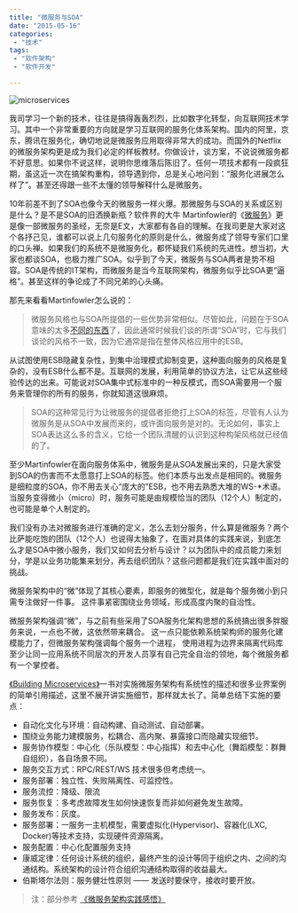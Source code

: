 ```yaml
---
title: "微服务与SOA"
date: "2015-05-16"
categories:
 - "技术"
tags:
 - "软件架构"
 - "软件开发"

---
```


![microservices](http://martinfowler.com/articles/microservices/images/sketch.png)

我司学习一个新的技术，往往是搞得轰轰烈烈，比如数字化转型，向互联网技术学习。其中一个非常重要的方向就是学习互联网的服务化体系架构。国内的阿里，京东，腾讯在服务化，确切地说是微服务应用取得非常大的成功。而国外的Netflix的微服务架构更是成为我们必定的样板教材。你做设计，谈方案，不说说微服务都不好意思。如果你不说这样，说明你思维落后陈旧了。任何一项技术都有一段疯狂期，虽这近一次在搞架构重构，领导遇到你，总是关心地问到：“服务化进展怎么样了”。甚至还得跟一些不太懂的领导解释什么是微服务。

10年前差不到了SOA也像今天的微服务一样火爆。那微服务与SOA的关系或区别是什么？是不是SOA的旧洒换新瓶？软件界的大牛 Martinfowler的《[微服务](http://martinfowler.com/articles/microservices.html)》更是像一部微服务的圣经，无奈是E文，大家都有各自的理解。在我司更是大家对这个各抒己见，谁都可以说上几句服务化的原则是什么，微服务成了领导专家们口里的口头禅。如果我们的系统不是微服务化，都怀疑我们系统的先进性。想当初，大家也都谈SOA，也极力推广SOA。似乎到了今天，微服务与SOA两者是势不相容。SOA是传统的IT架构，而微服务是当今互联网架构，微服务似乎比SOA更“逼格”。甚至这样的争论成了不同兄弟的心头痛。
<!--more-->
那先来看看Martinfowler怎么说的：

> 微服务风格也与SOA所提倡的一些优势非常相似。尽管如此，问题在于SOA意味的太多[不同的东西](http://martinfowler.com/bliki/ServiceOrientedAmbiguity.html)了，因此通常时候我们谈的所谓“SOA”时，它与我们谈论的风格不一致，因为它通常是指在整体风格应用中的ESB。

从试图使用ESB隐藏复杂性，到集中治理模式抑制变更，这种面向服务的风格是复杂的，没有ESB什么都不是。互联网的发展，利用简单的协议方法，让它从这些经验传达的出来。可能说对SOA集中式标准中的一种反模式，而SOA需要用一个服务来管理你的所有的服务，你就知道这很麻烦。

> SOA的这种常见行为让微服务的提倡者拒绝打上SOA的标签，尽管有人认为微服务是从SOA中发展而来的，或许面向服务是对的。无论如何，事实上SOA表达这么多的含义，它给一个团队清醒的认识到这种构架风格就已经值的了。

至少Martinfowler在面向服务体系中，微服务是从SOA发展出来的，只是大家受到SOA的伤害而不太愿意打上SOA的标签。他们本质与出发点是相同的。微服务是细粒度的SOA，你不用去关心“庞大的”ESB，也不用去熟悉大堆的WS-\*术语。当服务变得微小（micro）时，服务可能是由规模恰当的团队（12个人）制定的，也可能是单个人制定的。

我们没有办法对微服务进行准确的定义，怎么去划分服务，什么算是微服务？两个比萨能吃饱的团队（12个人）也说得太抽象了，在面对具体的实践来说，到底怎么才是SOA中微小服务，我们又如何去分析与设计？以为团队中的成员能力来划分，学是以业务功能集来划分，再去组织团队？这些问题都是我们在实践中面对的挑战。

微服务架构中的“微”体现了其核心要素，即服务的微型化，就是每个服务微小到只需专注做好一件事。 这件事紧密围绕业务领域，形成高度内聚的自治性。

微服务架构强调“微”，与之前有些采用了SOA服务化架构思想的系统搞出很多胖服务来说，一点也不微，这依然带来耦合。 这一点只能依赖系统架构师的服务化建模能力了，但微服务架构强调每个服务一个进程， 使用进程为边界来隔离代码库至少让同一应用系统不同层次的开发人员享有自己完全自治的领地，每个微服务都有一个掌控者。

[《Building Microservices》](http://book.douban.com/subject/25881698/)一书对实施微服务架构有系统性的描述和很多业界案例的简单引用描述，这里不展开讲实施细节，那样就太长了。简单总结下实施的要点：

 - 自动化文化与环境：自动构建、自动测试、自动部署。
 - 围绕业务能力建模服务，松耦合、高内聚、暴露接口而隐藏实现细节。
 - 服务协作模型：中心化（乐队模型：中心指挥）和去中心化（舞蹈模型：群舞自组织），各自场景不同。
 - 服务交互方式：RPC/REST/WS 技术很多但考虑统一。
 - 服务部署：独立性、失败隔离性、可监控性。
 - 服务流控：降级、限流
 - 服务恢复：多考虑故障发生如何快速恢复而非如何避免发生故障。
 - 服务发布：灰度。
 - 服务部署：一服务一主机模型，需要虚拟化(Hypervisor)、容器化(LXC, Docker)等技术支持，实现硬件资源隔离。
 - 服务配置：中心化配置服务支持
 - 康威定律：任何设计系统的组织，最终产生的设计等同于组织之内、之间的沟通结构。系统架构的设计符合组织沟通结构取得的收益最大。
 - 伯斯塔尔法则：服务健壮性原则 —— 发送时要保守，接收时要开放。

> 注：部分参考 [《微服务架构实践感悟》](http://mindwind.me/blog/2015/05/14/%E5%BE%AE%E6%9C%8D%E5%8A%A1%E6%9E%B6%E6%9E%84%E5%AE%9E%E8%B7%B5%E6%84%9F%E6%82%9F.html)
